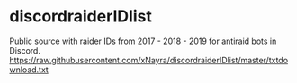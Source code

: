 # discordraiderIDlist
Public source with raider IDs from 2017 - 2018 - 2019 for antiraid bots in Discord.
https://raw.githubusercontent.com/xNayra/discordraiderIDlist/master/txtdownload.txt
